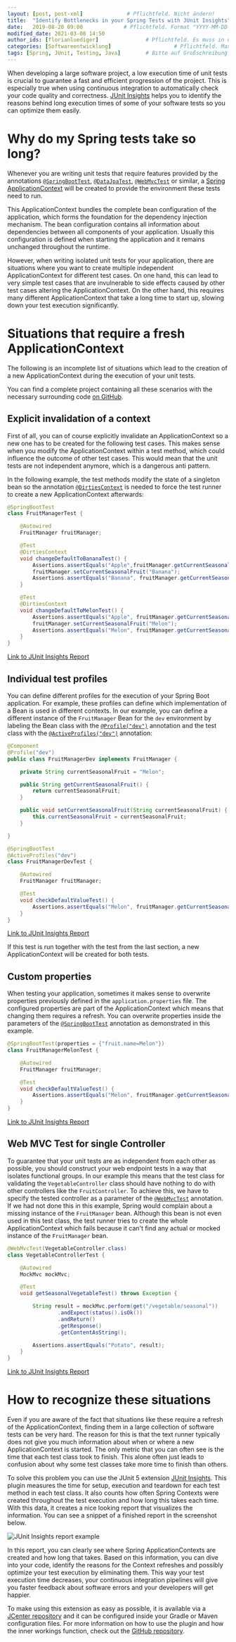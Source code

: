 ```yaml
---
layout: [post, post-xml]              # Pflichtfeld. Nicht ändern!
title:  "Identify Bottlenecks in your Spring Tests with JUnit Insights"         # Pflichtfeld. Bitte einen Titel für den Blog Post angeben.
date:   2019-08-20 09:00             # Pflichtfeld. Format "YYYY-MM-DD HH:MM". Muss für Veröffentlichung in der Vergangenheit liegen. (Für Preview egal)
modified_date: 2021-03-08 14:50
author_ids: [florianluediger]               # Pflichtfeld. Es muss in der "authors.yml" einen Eintrag mit diesem Namen geben.
categories: [Softwareentwicklung]                    # Pflichtfeld. Maximal eine der angegebenen Kategorien verwenden.
tags: [Spring, JUnit, Testing, Java]        # Bitte auf Großschreibung achten.
---
```


When developing a large software project, a low execution time of unit tests is crucial to guarantee a fast and efficient progression of the project.
This is especially true when using continuous integration to automatically check your code quality and correctness.
[JUnit Insights](https://github.com/adessoag/junit-insights) helps you to identify the reasons behind long execution times of some of your software tests so you can optimize them easily.

# Why do my Spring tests take so long?

Whenever you are writing unit tests that require features provided by the annotations [`@SpringBootTest`](https://docs.spring.io/spring-boot/docs/current/api/org/springframework/boot/test/context/SpringBootTest.html), [`@DataJpaTest`](https://docs.spring.io/spring-boot/docs/current/api/org/springframework/boot/test/autoconfigure/orm/jpa/DataJpaTest.html), [`@WebMvcTest`](https://docs.spring.io/spring-boot/docs/current/api/org/springframework/boot/test/autoconfigure/web/servlet/WebMvcTest.html) or similar, a [Spring ApplicationContext](https://docs.spring.io/spring-framework/docs/current/javadoc-api/org/springframework/context/ApplicationContext.html) will be created to provide the environment these tests need to run.

This ApplicationContext bundles the complete bean configuration of the application, which forms the foundation for the dependency injection mechanism.
The bean configuration contains all information about dependencies between all components of your application.
Usually this configuration is defined when starting the application and it remains unchanged throughout the runtime.

However, when writing isolated unit tests for your application, there are situations where you want to create multiple independent ApplicationContext for different test cases.
On one hand, this can lead to very simple test cases that are invulnerable to side effects caused by other test cases altering the ApplicationContext.
On the other hand, this requires many different ApplicationContext that take a long time to start up, slowing down your test execution significantly.

# Situations that require a fresh ApplicationContext

The following is an incomplete list of situations which lead to the creation of a new ApplicationContext during the execution of your unit tests.

You can find a complete project containing all these scenarios with the necessary surrounding code [on GitHub](https://github.com/florianluediger/ContextRefreshesInSpringTest).

## Explicit invalidation of a context

First of all, you can of course explicitly invalidate an ApplicationContext so a new one has to be created for the following test cases.
This makes sense when you modify the ApplicationContext within a test method, which could influence the outcome of other test cases.
This would mean that the unit tests are not independent anymore, which is a dangerous anti pattern.

In the following example, the test methods modify the state of a singleton bean so the annotation [`@DirtiesContext`](https://docs.spring.io/spring/docs/current/javadoc-api/org/springframework/test/annotation/DirtiesContext.html) is needed to force the test runner to create a new ApplicationContext afterwards:

```java
@SpringBootTest
class FruitManagerTest {

    @Autowired
    FruitManager fruitManager;

    @Test
    @DirtiesContext
    void changeDefaultToBananaTest() {
        Assertions.assertEquals("Apple",fruitManager.getCurrentSeasonalFruit());
        fruitManager.setCurrentSeasonalFruit("Banana");
        Assertions.assertEquals("Banana", fruitManager.getCurrentSeasonalFruit());
    }

    @Test
    @DirtiesContext
    void changeDefaultToMelonTest() {
        Assertions.assertEquals("Apple", fruitManager.getCurrentSeasonalFruit());
        fruitManager.setCurrentSeasonalFruit("Melon");
        Assertions.assertEquals("Melon", fruitManager.getCurrentSeasonalFruit());
    }
}
```

[Link to JUnit Insights Report](https://florianluediger.github.io/ContextRefreshesInSpringTest/JUnit%20Insights%20reports/JUnit%20Insights%20Report%20-%20Explicit%20invalidation%20of%20a%20context.html)

## Individual test profiles

You can define different profiles for the execution of your Spring Boot application.
For example, these profiles can define which implementation of a Bean is used in different contexts.
In our example, you can define a different instance of the `FruitManager` Bean for the `dev` environment by labeling the Bean class with the [`@Profile("dev")`](https://docs.spring.io/spring-framework/docs/current/javadoc-api/org/springframework/context/annotation/Profile.html) annotation and the test class with the [`@ActiveProfiles("dev")`](https://docs.spring.io/spring/docs/current/javadoc-api/org/springframework/test/context/ActiveProfiles.html) annotation:

```java
@Component
@Profile("dev")
public class FruitManagerDev implements FruitManager {

    private String currentSeasonalFruit = "Melon";

    public String getCurrentSeasonalFruit() {
        return currentSeasonalFruit;
    }

    public void setCurrentSeasonalFruit(String currentSeasonalFruit) {
        this.currentSeasonalFruit = currentSeasonalFruit;
    }

}
```

```java
@SpringBootTest
@ActiveProfiles("dev")
class FruitManagerDevTest {

    @Autowired
    FruitManager fruitManager;

    @Test
    void checkDefaultValueTest() {
        Assertions.assertEquals("Melon", fruitManager.getCurrentSeasonalFruit());
    }
}
```

[Link to JUnit Insights Report](https://florianluediger.github.io/ContextRefreshesInSpringTest/JUnit%20Insights%20reports/JUnit%20Insights%20Report%20-%20Individual%20test%20profiles.html)

If this test is run together with the test from the last section, a new ApplicationContext will be created for both tests.

## Custom properties

When testing your application, sometimes it makes sense to overwrite properties previously defined in the `application.properties` file.
The configured properties are part of the ApplicationContext which means that changing them requires a refresh.
You can overwrite properties inside the parameters of the [`@SpringBootTest`](https://docs.spring.io/spring-boot/docs/current/api/org/springframework/boot/test/context/SpringBootTest.html) annotation as demonstrated in this example.

```java
@SpringBootTest(properties = {"fruit.name=Melon"})
class FruitManagerMelonTest {

    @Autowired
    FruitManager fruitManager;

    @Test
    void checkDefaultValueTest() {
        Assertions.assertEquals("Melon", fruitManager.getCurrentSeasonalFruit());
    }
}
```

[Link to JUnit Insights Report](https://florianluediger.github.io/ContextRefreshesInSpringTest/JUnit%20Insights%20reports/JUnit%20Insights%20Report%20-%20Custom%20properties.html)

## Web MVC Test for single Controller

To guarantee that your unit tests are as independent from each other as possible, you should construct your web endpoint tests in a way that isolates functional groups.
In our example this means that the test class for validating the `VegetableController` class should have nothing to do with other controllers like the `FruitController`.
To achieve this, we have to specify the tested controller as a parameter of the [`@WebMvcTest`](https://docs.spring.io/spring-boot/docs/current/api/org/springframework/boot/test/autoconfigure/web/servlet/WebMvcTest.html) annotation.
If we had not done this in this example, Spring would complain about a missing instance of the `FruitManager` bean.
Although this bean is not even used in this test class, the test runner tries to create the whole ApplicationContext which fails because it can't find any actual or mocked instance of the `FruitManager` bean.

```java
@WebMvcTest(VegetableController.class)
class VegetableControllerTest {

    @Autowired
    MockMvc mockMvc;

    @Test
    void getSeasonalVegetableTest() throws Exception {

        String result = mockMvc.perform(get("/vegetable/seasonal"))
                .andExpect(status().isOk())
                .andReturn()
                .getResponse()
                .getContentAsString();

        Assertions.assertEquals("Potato", result);
    }
}
```

[Link to JUnit Insights Report](https://florianluediger.github.io/ContextRefreshesInSpringTest/JUnit%20Insights%20reports/JUnit%20Insights%20Report%20-%20Web%20MVC%20Test%20for%20single%20Controller.html)

# How to recognize these situations

Even if you are aware of the fact that situations like these require a refresh of the ApplicationContext, finding them in a large collection of software tests can be very hard.
The reason for this is that the text runner typically does not give you much information about when or where a new ApplicationContext is started.
The only metric that you can often see is the time that each test class took to finish.
This alone often just leads to confusion about why some test classes take more time to finish than others.

To solve this problem you can use the JUnit 5 extension [JUnit Insights](https://github.com/adessoag/junit-insights).
This plugin measures the time for setup, execution and teardown for each test method in each test class.
It also counts how often Spring Contexts were created throughout the test execution and how long this takes each time.
With this data, it creates a nice looking report that visualizes the information.
You can see a snippet of a finished report in the screenshot below.

![JUnit Insights report example](https://github.com/adessoAG/junit-insights/raw/master/images/screen1.png)

In this report, you can clearly see where Spring ApplicationContexts are created and how long that takes.
Based on this information, you can dive into your code, identify the reasons for the Context refreshes and possibly optimize your test execution by eliminating them.
This way your test execution time decreases, your continuous integration pipelines will give you faster feedback about software errors and your developers will get happier.

To make using this extension as easy as possible, it is available via a [JCenter repository](https://bintray.com/adesso/junit-insights/junit-insights) and it can be configured inside your Gradle or Maven configuration files.
For more information on how to use the plugin and how the inner workings function, check out the [GitHub repository](https://github.com/adessoag/junit-insights).
